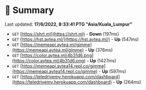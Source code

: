 # 📖 Summary
Last updated: **17/6/2022, 8:33:41 PTG "Asia/Kuala_Lumpur"**

- `GET` [https://shrt.ml](https://shrt.ml) - **Down** (197ms)
- `GET` [https://hst.aytea.ml/](https://hst.aytea.ml/) - **Up** (547ms)
- `GET` [https://memeapi.aytea.ml/gimme](https://memeapi.aytea.ml/gimme) - **Up** (376ms)
- `GET` [https://color.aytea.ml/4b31d6.png](https://color.aytea.ml/4b31d6.png) - **Up** (1427ms)
- `GET` [https://memeapi.aytea14.repl.co/gimme](https://memeapi.aytea14.repl.co/gimme) - **Up** (597ms)
- `GET` [https://teledrivemy.herokuapp.com/dashboard](https://teledrivemy.herokuapp.com/dashboard) - **Up** (264ms)
